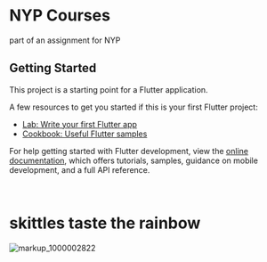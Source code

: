 # NYP Courses

part of an assignment for NYP

## Getting Started

This project is a starting point for a Flutter application.

A few resources to get you started if this is your first Flutter project:

- [Lab: Write your first Flutter app](https://docs.flutter.dev/get-started/codelab)
- [Cookbook: Useful Flutter samples](https://docs.flutter.dev/cookbook)

For help getting started with Flutter development, view the
[online documentation](https://docs.flutter.dev/), which offers tutorials,
samples, guidance on mobile development, and a full API reference.

<br>

# skittles taste the rainbow

![markup_1000002822](https://github.com/zacw-243L/flutter-nyp-courses-app/assets/58255472/fb7234a5-f2b2-41a9-86c7-c6adb77646f3)
